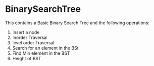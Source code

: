 # BinarySearchTree

This contains a Basic Binary Search Tree and the following operations:
1. Insert a node
2. Inorder Traversal
3. level order Traversal
4. Search for an element in the BSt
5. Find Min element in the BST
6. Height of BST
